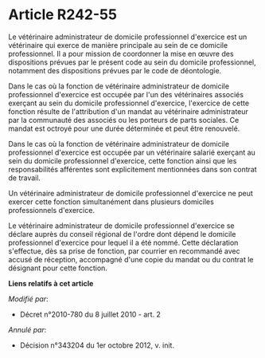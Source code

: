 # Article R242-55

Le vétérinaire administrateur de domicile professionnel d'exercice est un vétérinaire qui exerce de manière principale au
sein de ce domicile professionnel. Il a pour mission de coordonner la mise en œuvre des dispositions prévues par le présent
code au sein du domicile professionnel, notamment des dispositions prévues par le code de déontologie. 

Dans le cas où la fonction de vétérinaire administrateur de domicile professionnel d'exercice est occupée par l'un des
vétérinaires associés exerçant au sein du domicile professionnel d'exercice, l'exercice de cette fonction résulte de
l'attribution d'un mandat au vétérinaire administrateur par la communauté des associés ou les porteurs de parts sociales. Ce
mandat est octroyé pour une durée déterminée et peut être renouvelé. 

Dans le cas où la fonction de vétérinaire administrateur de domicile professionnel d'exercice est occupée par un vétérinaire
salarié exerçant au sein du domicile professionnel d'exercice, cette fonction ainsi que les responsabilités afférentes sont
explicitement mentionnées dans son contrat de travail. 

Un vétérinaire administrateur de domicile professionnel d'exercice ne peut exercer cette fonction simultanément dans
plusieurs domiciles professionnels d'exercice. 

Le vétérinaire administrateur de domicile professionnel d'exercice se déclare auprès du conseil régional de l'ordre dont
dépend le domicile professionnel d'exercice pour lequel il a été nommé. Cette déclaration s'effectue, dès sa prise de
fonction, par courrier en recommandé avec accusé de réception, accompagné d'une copie du mandat ou du contrat le désignant
pour cette fonction.

**Liens relatifs à cet article**

_Modifié par_:

  - Décret n°2010-780 du 8 juillet 2010 - art. 2

_Annulé par_:

  - Décision n°343204 du 1er octobre 2012, v. init.
